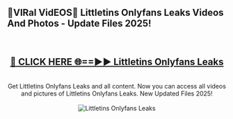 <h2>🔴VIRal VidEOS🔴 Littletins Onlyfans Leaks Videos And Photos - Update Files 2025!</h2>
<br>
<div align="center">
<h2><a href="https://virallinks.top/odZfE0" rel="nofollow">🔴 CLICK HERE 🌐==►► Littletins Onlyfans Leaks</a></h2>
<br>
Get Littletins Onlyfans Leaks and all content. Now you can access all videos and pictures of Littletins Onlyfans Leaks. New Updated Files 2025!
<br>
<br>
<a href="https://virallinks.top/odZfE0" rel="nofollow" data-target="animated-image.originalLink"><img src="https://i.imgur.com/dJHk4Zq.gif)" alt="Littletins Onlyfans Leaks" style="max-width: 100%; display: inline-block;" data-target="animated-image.originalImage"></a>
</div>
<br>
